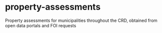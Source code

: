 # property-assessments
Property assessments for municipalities throughout the CRD, obtained from open data portals and FOI requests
